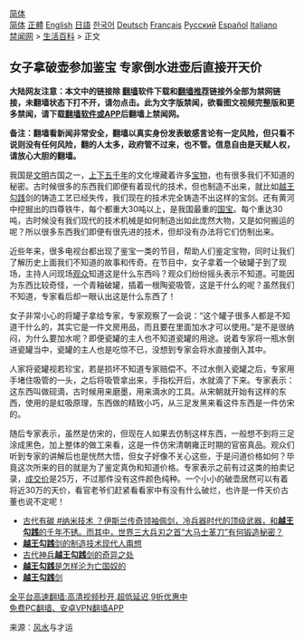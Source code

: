  <!-- 面包屑导航 --> <div class="breadcrumb"><!-- GTranslate: https://gtranslate.io/ -->  <div class="switcher notranslate">  <div class="selected">  <a href="#" onclick="return false;"> 简体</a>  </div>  <div class="option">  <a href="https://www.bannedbook.org" onclick="doGTranslate('zh-CN|zh-CN');jQuery('div.switcher div.selected a').html(jQuery(this).html());return false;" title="简体中文" class="nturl selected"> 简体</a>  <a href="https://www.bannedbook.org/zh-tw/" onclick="doGTranslate('zh-CN|zh-TW');jQuery('div.switcher div.selected a').html(jQuery(this).html());return false;" title="繁體中文" class="nturl"> 正體</a>  <a href="https://www.bannedbook.org/en/" onclick="doGTranslate('zh-CN|en');jQuery('div.switcher div.selected a').html(jQuery(this).html());return false;" title="English" class="nturl"> English</a>  <a href="https://www.bannedbook.org/ja/" onclick="doGTranslate('zh-CN|ja');jQuery('div.switcher div.selected a').html(jQuery(this).html());return false;" title="日本語" class="nturl"> 日語</a>  <a href="https://www.bannedbook.org/ko/" onclick="doGTranslate('zh-CN|ko');jQuery('div.switcher div.selected a').html(jQuery(this).html());return false;" title="한국어" class="nturl"> 한국어</a>  <a href="https://www.bannedbook.org/de/" onclick="doGTranslate('zh-CN|de');jQuery('div.switcher div.selected a').html(jQuery(this).html());return false;" title="Deutsch" class="nturl"> Deutsch</a>  <a href="https://www.bannedbook.org/fr/" onclick="doGTranslate('zh-CN|fr');jQuery('div.switcher div.selected a').html(jQuery(this).html());return false;" title="Français" class="nturl"> Français</a>  <a href="https://www.bannedbook.org/ru/" onclick="doGTranslate('zh-CN|ru');jQuery('div.switcher div.selected a').html(jQuery(this).html());return false;" title="Русский" class="nturl"> Русский</a>  <a href="https://www.bannedbook.org/es/" onclick="doGTranslate('zh-CN|es');jQuery('div.switcher div.selected a').html(jQuery(this).html());return false;" title="Español" class="nturl"> Español</a>  <a href="https://www.bannedbook.org/it/" onclick="doGTranslate('zh-CN|it');jQuery('div.switcher div.selected a').html(jQuery(this).html());return false;" title="Italiano" class="nturl"> Italiano</a>  </div>  </div>      <div class='breadcrumb-sub'><!-- Breadcrumb NavXT 6.3.0 --> <a href="https://www.bannedbook.org/" class="home">禁闻网</a> &gt; <a href="https://www.bannedbook.org/bnews/lifebaike/" class="category">生活百科</a> &gt; 正文</div></div><h2>女子拿破壶参加鉴宝 专家倒水进壶后直接开天价</h2> <p class="notice"><b>大陆网友注意：本文中的链接除 <a href="https://github.com/bannedbook/fanqiang" >翻墙</a>软件下载和<a href="https://github.com/killgcd/justmysocks/blob/master/README.md">翻墙推荐</a>链接外全部为禁网链接，未翻墙状态下打不开，请勿点击。此为文字版禁闻，欲看图文视频完整版和更多禁闻，请下载<a href="https://github.com/bannedbook/fanqiang">翻墙软件或APP</a>后翻墙上禁闻网。</p><p>备注：翻墙看新闻非常安全，翻墙以真实身份发表敏感言论有一定风险，但只看不说则没有任何风险，翻的人太多，政府管不过来，也不管。信息自由是天赋人权，请放心大胆的翻墙。</b></p>  <div class="entry"> <p>我国是<a href="https://www.bannedbook.org/bnews/tag/%E6%96%87%E6%98%8E/" class="st_tag internal_tag" rel="tag" title="标签 文明 下的日志">文明</a>古国之一，<span class='wp_keywordlink'><a href="https://www.bannedbook.org/forum24/topic769.html" title="上下五千年历史真貌" target="_blank">上下五千年</a></span>的文化埋藏着许多<a href="https://www.bannedbook.org/bnews/tag/%E5%AE%9D%E7%89%A9/" class="st_tag internal_tag" rel="tag" title="标签 宝物 下的日志">宝物</a>，也有很多我们不知道的秘密。古时候很多的东西我们即便有着现代的技术，但也制造不出来，就比如<a href="https://www.bannedbook.org/bnews/tag/%e8%b6%8a%e7%8e%8b%e5%8b%be%e8%b7%b5/" class="st_tag internal_tag" rel="tag" title="标签 越王勾践 下的日志">越王勾践</a>剑的铸造工艺已经失传，我们现在的技术完全铸造不出这样的宝剑。还有黄河中挖掘出的四尊铁牛，每个都重大30吨以上，是我国最重的<a href="https://www.bannedbook.org/bnews/tag/%E5%9B%BD%E5%AE%9D/" class="st_tag internal_tag" rel="tag" title="标签 国宝 下的日志">国宝</a>。每个重达30吨，古时候没有我们现代的技术机械是如何制造出如此庞然大物，又是如何搬运的呢？所以很多东西我们即便有很先进的技术，但却没有办法将它们仿制出来。</p> <p>近些年来，很多电视台都出现了鉴宝一类的节目，帮助人们鉴定宝物，同时让我们了解历史上面我们不知道的故事和传奇。在节目中，女子拿着一个破罐子到了现场，主持人问现场<a href="https://www.bannedbook.org/bnews/tag/%E8%A7%82%E4%BC%97/" class="st_tag internal_tag" rel="tag" title="标签 观众 下的日志">观众</a>知道这是什么东西吗？观众们纷纷摇头表示不知道。可能因为东西比较奇怪，一个青釉破罐，插着一根陶瓷吸管，这是干什么的呢？虽然我们不知道，专家看后却一眼认出这是什么东西了！</p>  <p>女子非常小心的将罐子拿给专家，专家观察了一会说：“这个罐子很多人都是不知道干什么的，其实它是一件文房用品，而且要在里面加水才可以使用。”是不是很纳闷，为什么要加水呢？即便瓷罐的主人也不知道瓷罐的用途。说着专家将一瓶水倒进瓷罐当中，瓷罐的主人也是吃惊不已，没想到专家会将水直接倒入其中。</p> <p>人家将瓷罐视若珍宝，若是损坏不知道专家赔偿不。不过水倒入瓷罐之后，专家用手堵住吸管的一头，之后将吸管拿出来，手指松开后，水就滴了下来。专家表示：这东西叫做砚滴，古时候用来磨墨，用来滴水的工具。从宋朝就开始有这样的东西，使用的是虹吸原理，东西做的精致小巧，从三足发黑来看这件东西是一件仿宋的。</p>  <p>随后专家表示，虽然是仿宋的，但现在人如果去仿制这样东西，一般想不到将三足涂成黑色，加上整体的做工来看，这是一件仿宋清朝雍正时期的官窑真品。观众们听到专家的讲解后也是恍然大悟，但女子好像不关心这些，于是问道价格如何？毕竟这次所来的目的就是为了鉴定真伪和知道价格。专家表示之前有过这类的拍卖记录，<a href="https://www.bannedbook.org/bnews/tag/%E6%88%90%E4%BA%A4%E4%BB%B7/" class="st_tag internal_tag" rel="tag" title="标签 成交价 下的日志">成交价</a>是25万，不过那件没有这件颜色纯种。一个小小的破壶居然可以有着将近30万的天价，看官老爷们赶紧看看家中有没有什么破烂，也许是一件天价古董也说不定呢！</p> <ul class='op-related-articles' title='相关阅读'> <li><a href='https://www.bannedbook.org/bnews/comments/20210519/1549667.html' target='_blank'>古代有碳 #纳米技术 ？伊斯兰传奇领袖佩剑，冷兵器时代的顶级武器，和<b>越王勾践</b>的千年不锈。而其中，世界三大兵刃之首“大马士革刀”有何锻造秘密？</a></li> <li><a href='https://www.bannedbook.org/bnews/ccpdope/20181228/1054522.html' target='_blank'><b>越王勾践</b>剑的制造技术现代人甭想</a></li> <li><a href='https://www.bannedbook.org/bnews/lifebaike/20181127/1037634.html' target='_blank'>古代神兵<b>越王勾践</b>剑的奇异之处</a></li> <li><a href='https://www.bannedbook.org/bnews/lishi/20130326/666852.html' target='_blank'><b>越王勾践</b>是怎样沦为亡国奴的</a></li> <li><a href='https://www.bannedbook.org/bnews/lishi/20130918/661789.html' target='_blank'><b>越王勾践</b>剑</a></li> </ul> <p class="texttj"> <a href="https://github.com/bannedbook/fanqiang/wiki/V2ray%E6%9C%BA%E5%9C%BA" target="_blank">全平台高速翻墙:高清视频秒开,超低延迟,9折优惠中</a><br/> <a href="https://github.com/bannedbook/fanqiang/wiki/%E7%A6%81%E9%97%BB%E7%BD%91%E5%AE%89%E5%8D%93%E7%BF%BB%E5%A2%99%E6%96%B0%E9%97%BBAPP" target="_blank">免费PC翻墙、安卓VPN翻墙APP</a></p> <p> 来源：<a href="https://www.bannedbook.org/bnews/tag/%e9%a3%8e%e6%b0%b4/" class="st_tag internal_tag" rel="tag" title="标签 风水 下的日志">风水</a>与才运 </p><a name='sharetosocial'></a>  <div style="margin-bottom:5px;padding-bottom:5px;clear:both"> <div id="archive-pix-1" class="banner-ads"> <!-- AuctionX Display platform tag START --> <div id="26318x728x90x621x_ADSLOT2" clicktrack="%%CLICK_URL_ESC%%"></div> <!-- AuctionX Display platform tag END --> </div> <div id="archive-pix-2" class="banner-ads"> <!-- AuctionX Display platform tag START --> <div id="26315x300x250x621x_ADSLOT2" clicktrack="%%CLICK_URL_ESC%%"></div> <!-- AuctionX Display platform tag END --> </div> </div>  <div id="archive-pix-1" class="banner-ads"> <!-- AuctionX Display platform tag START --> <div id="26318x728x90x621x_ADSLOT3" clicktrack="%%CLICK_URL_ESC%%"></div> <!-- AuctionX Display platform tag END --> </div> </div><!--END ENTRY--> 